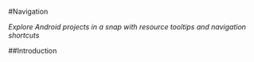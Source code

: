 
#Navigation

*Explore Android projects in a snap with resource tooltips and navigation shortcuts*

##Introduction

## 
